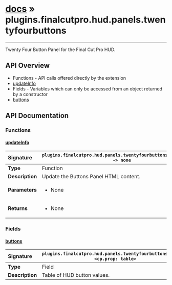 # [docs](index.md) » plugins.finalcutpro.hud.panels.twentyfourbuttons
---

Twenty Four Button Panel for the Final Cut Pro HUD.

## API Overview
* Functions - API calls offered directly by the extension
 * [updateInfo](#updateinfo)
* Fields - Variables which can only be accessed from an object returned by a constructor
 * [buttons](#buttons)

## API Documentation

### Functions

#### [updateInfo](#updateinfo)
| <span style="float: left;">**Signature**</span> | <span style="float: left;">`plugins.finalcutpro.hud.panels.twentyfourbuttons.updateInfo() -> none` </span>                                                          |
| -----------------------------------------------------|---------------------------------------------------------------------------------------------------------|
| **Type**                                             | Function |
| **Description**                                      | Update the Buttons Panel HTML content. |
| **Parameters**                                       | <ul><li>None</li></ul> |
| **Returns**                                          | <ul><li>None</li></ul> |

### Fields

#### [buttons](#buttons)
| <span style="float: left;">**Signature**</span> | <span style="float: left;">`plugins.finalcutpro.hud.panels.twentyfourbuttons.buttons <cp.prop: table>` </span>                                                          |
| -----------------------------------------------------|---------------------------------------------------------------------------------------------------------|
| **Type**                                             | Field |
| **Description**                                      | Table of HUD button values. |

